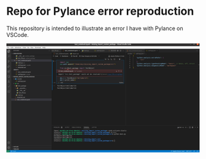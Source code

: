 # Repo for Pylance error reproduction

This repository is intended to illustrate an error I have with Pylance on VSCode.

![Image of the problem](img/Screenshot_from_2022-07-25_13-04-51.png)
